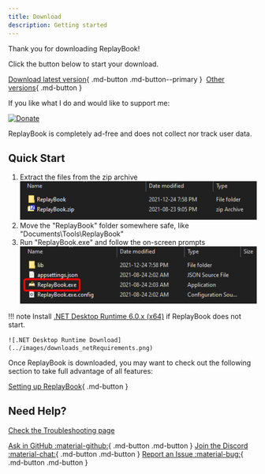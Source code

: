 ```yaml
---
title: Download
description: Getting started
---
```


Thank you for downloading ReplayBook!

Click the button below to start your download.

[Download latest version](https://github.com/fraxiinus/replaybook/releases/latest/download/ReplayBook.zip){ .md-button .md-button--primary }
&nbsp;[Other versions](https://github.com/fraxiinus/ReplayBook/releases){ .md-button }

If you like what I do and would like to support me:

[![Donate](https://shields.io/badge/ko--fi-support%20me-green?logo=ko-fi&style=flat-square)](https://ko-fi.com/fraxiinus)

ReplayBook is completely ad-free and does not collect nor track user data.

## Quick Start

1. Extract the files from the zip archive  
    ![Extract Archive](../images/downloads_ExtractArchive.png)
2. Move the "ReplayBook" folder somewhere safe, like "Documents\Tools\ReplayBook"
3. Run "ReplayBook.exe" and follow the on-screen prompts  
    ![Run Program](../images/downloads_CorrectFile.png)

!!! note
    Install [.NET Desktop Runtime 6.0.x (x64)](https://dotnet.microsoft.com/en-us/download/dotnet/6.0) if ReplayBook does not start.

    ![.NET Desktop Runtime Download](../images/downloads_netRequirements.png)

Once ReplayBook is downloaded, you may want to check out the following section to take full advantage of all features:

[Setting up ReplayBook](../getting-started/setting-up-replaybook.md){ .md-button }

## Need Help?

[Check the Troubleshooting page](../troubleshooting/index.md)

[Ask in GitHub :material-github:](https://github.com/fraxiinus/ReplayBook/discussions){ .md-button .md-button }
[Join the Discord :material-chat:](https://discord.gg/c33Rc5J){ .md-button .md-button }
[Report an Issue :material-bug:](https://github.com/fraxiinus/ReplayBook/issues/new/choose){ .md-button .md-button }
